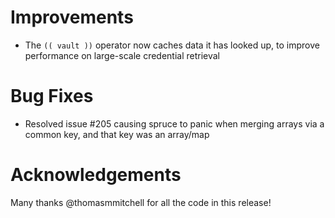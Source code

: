 # Improvements
- The `(( vault ))` operator now caches data it has
  looked up, to improve performance on large-scale credential
  retrieval

# Bug Fixes

- Resolved issue #205 causing spruce to panic when merging
  arrays via a common key, and that key was an array/map

# Acknowledgements

Many thanks @thomasmmitchell for all the code in this release!
